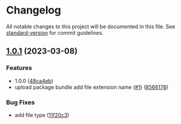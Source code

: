 # Changelog

All notable changes to this project will be documented in this file. See [standard-version](https://github.com/conventional-changelog/standard-version) for commit guidelines.

## [1.0.1](https://github.com/apitable/widget-cli/compare/v0.0.1...v1.0.1) (2023-03-08)


### Features

* 1.0.0 ([48ca4eb](https://github.com/apitable/widget-cli/commit/48ca4eb20cf2495e99ed0ac5fbe9462a9ca594bd))
* upload package bundle add file extension name ([#1](https://github.com/apitable/widget-cli/issues/1)) ([8566178](https://github.com/apitable/widget-cli/commit/8566178585e34779dfa6641cbab6e921d9502d27))


### Bug Fixes

* add file type ([11f20c3](https://github.com/apitable/widget-cli/commit/11f20c3bf8fe12e8253bb568a3a2e48e721a34a6))
